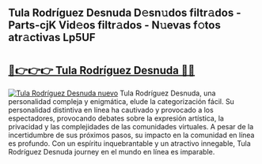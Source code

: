 ## Tula Rodríguez Desnuda D𝚎sn𝚞dos filtr𝚊dos - Parts-cjK Vid𝚎os filtr𝚊dos - N𝚞evas f𝚘tos atr𝚊ctivas Lp5UF

# <h2><a href="http://mb8701o.tromn.icu/?c=Tula+Rodr%c3%adguez+Desnuda">🔗👉👉👉 Tula Rodríguez Desnuda 🔗🔗</a></h2>

[![Tula Rodríguez Desnuda nuevo](https://i.imgur.com/pEAQMta.gif)](http://mb8701o.tromn.icu/?c=Tula+Rodr%c3%adguez+Desnuda)
Tula Rodríguez Desnuda, una personalidad compleja y enigmática, elude la categorización fácil. Su personalidad distintiva en línea ha cautivado y provocado a los espectadores, provocando debates sobre la expresión artística, la privacidad y las complejidades de las comunidades virtuales. A pesar de la incertidumbre de sus próximos pasos, su impacto en la comunidad en línea es profundo. Con un espíritu inquebrantable y un atractivo innegable, Tula Rodríguez Desnuda journey en el mundo en línea es imparable.
